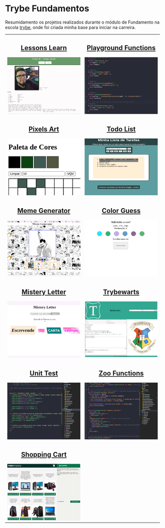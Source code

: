 # Trybe Fundamentos

Resumidamento os projetos realizados durante o módulo de Fundamento na escola [trybe](https://www.betrybe.com/), onde foi criada minha base para iniciar na carreira.

<table>
  <tr valign="top">
    <td width="45%" align="center">
      <a href="https://github.com/davidrogger/trybe-fundamentos/tree/initial-readme-update/projects_code/01_lessons_learn">
        <h2>
          Lessons Learn
        </h2>
        <img src="./img/lessons_learned_320x249.png">
      </a>
    </td>
    <td width="45%" align="center">
      <a href="https://github.com/davidrogger/trybe-fundamentos/tree/initial-readme-update/projects_code/02_playground_functions">
        <h2>
          Playground Functions
        </h2>
        <img src="./img/playground_functions_320x249.png">
      </a>
    </td>
  </tr>

  <tr valign="top">
    <td width="45%" align="center">
      <a href="https://github.com/davidrogger/trybe-fundamentos/tree/initial-readme-update/projects_code/03.1_pixels_art">
        <h2>
          Pixels Art
        </h2>
        <img src="./img/pixel_art_320x249.png">
      </a>
    </td>
    <td width="45%" align="center">
      <a href="https://github.com/davidrogger/trybe-fundamentos/tree/initial-readme-update/projects_code/03.2_todo_list">
        <h2>
          Todo List
        </h2>
        <img src="./img/todo_list_320x249.png">
      </a>
    </td>
  </tr>

  <tr valign="top">
    <td width="45%" align="center">
      <a href="https://github.com/davidrogger/trybe-fundamentos/tree/initial-readme-update/projects_code/03.3_meme_generetor">
        <h2>
          Meme Generator
        </h2>
        <img src="./img/meme_generetor_320x249.png">
      </a>
    </td>
    <td width="45%" align="center">
      <a href="https://github.com/davidrogger/trybe-fundamentos/tree/initial-readme-update/projects_code/03.4_color_guess">
        <h2>
          Color Guess
        </h2>
        <img src="./img/color_guess_320x249.png">
      </a>
    </td>
  </tr>

  <tr valign="top">
    <td width="45%" align="center">
      <a href="https://github.com/davidrogger/trybe-fundamentos/tree/initial-readme-update/projects_code/03.5_mistery_letter">
        <h2>
          Mistery Letter
        </h2>
        <img src="./img/mistery_letter_320x249.png">
      </a>
    </td>
    <td width="45%" align="center">
      <a href="https://github.com/davidrogger/trybe-fundamentos/tree/initial-readme-update/projects_code/04_trybewarts">
        <h2>
          Trybewarts
        </h2>
        <img src="./img/trybewarts_320x249.png">
      </a>
    </td>
  </tr>

  <tr valign="top">
    <td width="45%" align="center">
      <a href="https://github.com/davidrogger/trybe-fundamentos/tree/initial-readme-update/projects_code/05_unit_test">
        <h2>
          Unit Test
        </h2>
        <img src="./img/unit_test_320x249.png">
      </a>
    </td>
    <td width="45%" align="center">
      <a href="https://github.com/davidrogger/trybe-fundamentos/tree/initial-readme-update/projects_code/06_zoo_functions">
        <h2>
          Zoo Functions
        </h2>
          <img src="./img/zoo_functions_320x249.png">
      </a>
    </td>
  </tr>

  <tr valign="top">
    <td width="45%" align="center">
      <a href="https://github.com/davidrogger/trybe-fundamentos/tree/initial-readme-update/projects_code/07_shopping_cart">
        <h2>
          Shopping Cart
        </h2>
        <img src="./img/shopping_cart_320x249.png">
      </a>
    </td>
  </tr>
</table>
